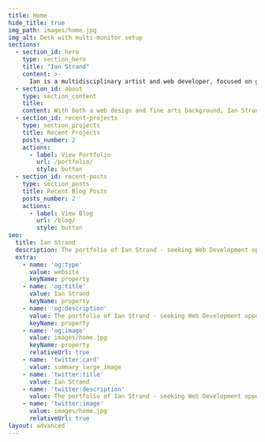 ```yaml
---
title: Home
hide_title: true
img_path: images/home.jpg
img_alt: Desk with multi-monitor setup
sections:
  - section_id: hero
    type: section_hero
    title: "Ian Strand"
    content: >-
      Ian is a multidisciplinary artist and web developer, focused on growth.
  - section_id: about
    type: section_content
    title:
    content: With both a web design and fine arts background, Ian Strand has a wide range of skills and experience that include website mockup design and wireframing, database creation and maintenance, content management system implementation, and various multimedia asset creation for web in adherance with Web Content Accessibility Guidelines.
  - section_id: recent-projects
    type: section_projects
    title: Recent Projects
    posts_number: 2
    actions:
      - label: View Portfolio
        url: /portfolio/
        style: button
  - section_id: recent-posts
    type: section_posts
    title: Recent Blog Posts
    posts_number: 2
    actions:
      - label: View Blog
        url: /blog/
        style: button
seo:
  title: Ian Strand
  description: The portfolio of Ian Strand - seeking Web Development opportunities
  extra:
    - name: 'og:type'
      value: website
      keyName: property
    - name: 'og:title'
      value: Ian Strand
      keyName: property
    - name: 'og:description'
      value: The portfolio of Ian Strand - seeking Web Development opportunities
      keyName: property
    - name: 'og:image'
      value: images/home.jpg
      keyName: property
      relativeUrl: true
    - name: 'twitter:card'
      value: summary_large_image
    - name: 'twitter:title'
      value: Ian Strand
    - name: 'twitter:description'
      value: The portfolio of Ian Strand - seeking Web Development opportunities
    - name: 'twitter:image'
      value: images/home.jpg
      relativeUrl: true
layout: advanced
---
```

